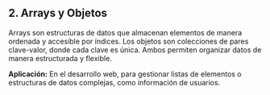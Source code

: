 ## 2. Arrays y Objetos

Arrays son estructuras de datos que almacenan elementos de manera ordenada y accesible por índices. Los objetos son colecciones de pares clave-valor, donde cada clave es única. Ambos permiten organizar datos de manera estructurada y flexible.

**Aplicación:** En el desarrollo web, para gestionar listas de elementos o estructuras de datos complejas, como información de usuarios.
